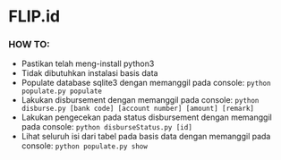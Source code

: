 # FLIP.id

### HOW TO:

- Pastikan telah meng-install python3
- Tidak dibutuhkan instalasi basis data
- Populate database sqlite3 dengan memanggil pada console: `python populate.py populate`
- Lakukan disbursement dengan memanggil pada console: `python disburse.py [bank code] [account number] [amount] [remark]`
- Lakukan pengecekan pada status disbursement dengan memanggil pada console: `python disburseStatus.py [id]`
- Lihat seluruh isi dari tabel pada basis data dengan memanggil pada console: `python populate.py show`
